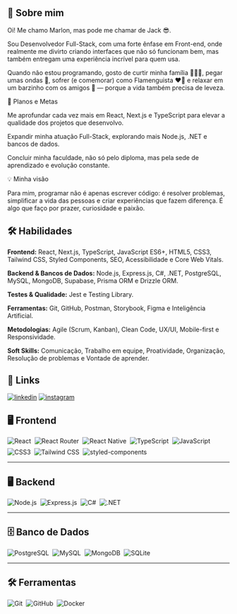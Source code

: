 ## 🌟 Sobre mim

Oi! Me chamo Marlon, mas pode me chamar de Jack 😎.

Sou Desenvolvedor Full-Stack, com uma forte ênfase em Front-end, onde realmente me divirto criando interfaces que não só funcionam bem, mas também entregam uma experiência incrível para quem usa.

Quando não estou programando, gosto de curtir minha família 👨‍👩‍👧, pegar umas ondas 🌊, sofrer (e comemorar) como Flamenguista ❤️🖤 e relaxar em um barzinho com os amigos 🍻 — porque a vida também precisa de leveza.

🚀 Planos e Metas

Me aprofundar cada vez mais em React, Next.js e TypeScript para elevar a qualidade dos projetos que desenvolvo.

Expandir minha atuação Full-Stack, explorando mais Node.js, .NET e bancos de dados.

Concluir minha faculdade, não só pelo diploma, mas pela sede de aprendizado e evolução constante.

💡 Minha visão

Para mim, programar não é apenas escrever código: é resolver problemas, simplificar a vida das pessoas e criar experiências que fazem diferença. É algo que faço por prazer, curiosidade e paixão.



## 🛠 Habilidades
**Frontend:** React, Next.js, TypeScript, JavaScript ES6+, HTML5, CSS3, Tailwind CSS, Styled Components, SEO, Acessibilidade e Core Web Vitals.

**Backend & Bancos de Dados:** Node.js, Express.js, C#, .NET, PostgreSQL, MySQL, MongoDB, Supabase, Prisma ORM e Drizzle ORM.

**Testes & Qualidade:** Jest e Testing Library.

**Ferramentas:** Git, GitHub, Postman, Storybook, Figma e Inteligência Artificial.

**Metodologias:** Agile (Scrum, Kanban), Clean Code, UX/UI, Mobile-first e Responsividade.

**Soft Skills:** Comunicação, Trabalho em equipe, Proatividade, Organização, Resolução de problemas e Vontade de aprender.
## 🔗 Links

[![linkedin](https://img.shields.io/badge/linkedin-0A66C2?style=for-the-badge&logo=linkedin&logoColor=white)](https://www.linkedin.com/in/mfjack/)
[![instagram](https://img.shields.io/badge/Instagram-E4405F?style=for-the-badge&logo=instagram&logoColor=white)](https://www.instagram.com/byjackdev/?next=%2F)

## 🖥️ Frontend
<div style="display: flex; flex-wrap: wrap; gap: 8px;">
  <img src="https://img.shields.io/badge/React-20232A?style=for-the-badge&logo=react&logoColor=61DAFB" alt="React" />
  <img src="https://img.shields.io/badge/React_Router-CA4245?style=for-the-badge&logo=react-router&logoColor=white" alt="React Router" />
  <img src="https://img.shields.io/badge/React_Native-20232A?style=for-the-badge&logo=react&logoColor=61DAFB" alt="React Native" />
  <img src="https://img.shields.io/badge/TypeScript-007ACC?style=for-the-badge&logo=typescript&logoColor=white" alt="TypeScript" />
  <img src="https://img.shields.io/badge/JavaScript-F7DF1E?style=for-the-badge&logo=javascript&logoColor=black" alt="JavaScript" />
  <img src="https://img.shields.io/badge/CSS3-1572B6?style=for-the-badge&logo=css3&logoColor=white" alt="CSS3" />
  <img src="https://img.shields.io/badge/Tailwind_CSS-38B2AC?style=for-the-badge&logo=tailwind-css&logoColor=white" alt="Tailwind CSS" />
  <img src="https://img.shields.io/badge/styled--components-DB7093?style=for-the-badge&logo=styled-components&logoColor=white" alt="styled-components" />
</div>

---

## 🖥️ Backend
<div style="display: flex; flex-wrap: wrap; gap: 8px;">
  <img src="https://img.shields.io/badge/Node.js-43853D?style=for-the-badge&logo=node.js&logoColor=white" alt="Node.js" />
  <img src="https://img.shields.io/badge/Express.js-404D59?style=for-the-badge" alt="Express.js" />
  <img src="https://img.shields.io/badge/C%23-239120?style=for-the-badge&logo=c-sharp&logoColor=white" alt="C#" />
  <img src="https://img.shields.io/badge/.NET-5C2D91?style=for-the-badge&logo=.net&logoColor=white" alt=".NET" />
</div>

---

## 🗄️ Banco de Dados
<div style="display: flex; flex-wrap: wrap; gap: 8px;">
  <img src="https://img.shields.io/badge/PostgreSQL-316192?style=for-the-badge&logo=postgresql&logoColor=white" alt="PostgreSQL" />
  <img src="https://img.shields.io/badge/MySQL-00000F?style=for-the-badge&logo=mysql&logoColor=white" alt="MySQL" />
  <img src="https://img.shields.io/badge/MongoDB-4EA94B?style=for-the-badge&logo=mongodb&logoColor=white" alt="MongoDB" />
  <img src="https://img.shields.io/badge/SQLite-07405E?style=for-the-badge&logo=sqlite&logoColor=white" alt="SQLite" />
</div>

---

## 🛠️ Ferramentas
<div style="display: flex; flex-wrap: wrap; gap: 8px;">
  <img src="https://img.shields.io/badge/Git-E34F26?style=for-the-badge&logo=git&logoColor=white" alt="Git" />
  <img src="https://img.shields.io/badge/GitHub-100000?style=for-the-badge&logo=github&logoColor=white" alt="GitHub" />
  <img src="https://img.shields.io/badge/Docker-2496ED?style=for-the-badge&logo=docker&logoColor=white" alt="Docker" />
</div>

